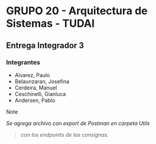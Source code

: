 # GRUPO 20 - Arquitectura de Sistemas - TUDAI

## Entrega Integrador 3

### Integrantes
- Alvarez, Paulo
- Belaunzaran, Josefina
- Cerdeira, Manuel
- Ceschinelli, Gianluca
- Andersen, Pablo


>[!note] 
 > _Se agrega archivo con export de Postman en carpeta Utils_

 > _con los endpoints de las consignas._
